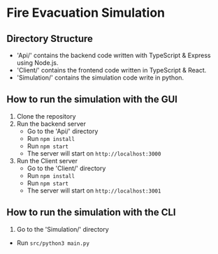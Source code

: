 # Fire Evacuation Simulation

## Directory Structure
- 'Api/' contains the backend code written with TypeScript & Express using Node.js.
- 'Client/' contains the frontend code written in TypeScript & React.
- 'Simulation/' contains the simulation code write in python.

## How to run the simulation with the GUI
1. Clone the repository
2. Run the backend server
    - Go to the 'Api/' directory
    - Run `npm install`
    - Run `npm start`
    - The server will start on `http://localhost:3000`
3. Run the Client server
    - Go to the 'Client/' directory
    - Run `npm install`
    - Run `npm start`
    - The server will start on `http://localhost:3001`

## How to run the simulation with the CLI
1. Go to the 'Simulation/' directory
- Run `src/python3 main.py`
